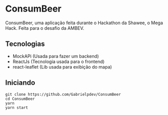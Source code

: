 # ConsumBeer
ConsumBeer, uma aplicação feita durante o Hackathon da Shawee, o Mega Hack. Feita para o desafio da AMBEV.

## Tecnologias
- MockAPi (Usada para fazer um backend)
- ReactJs (Tecnologia usada para o frontend)
- react-leaflet (Lib usada para exibição do mapa)

## Iniciando 
```
git clone https://github.com/Gabrielpdev/ConsumBeer
cd ConsumBeer
yarn
yarn start
